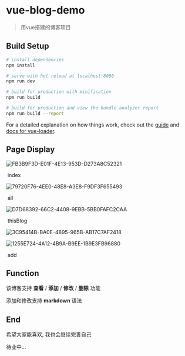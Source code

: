 # vue-blog-demo

> 用vue搭建的博客项目

## Build Setup

``` bash
# install dependencies
npm install

# serve with hot reload at localhost:8080
npm run dev

# build for production with minification
npm run build

# build for production and view the bundle analyzer report
npm run build --report
```

For a detailed explanation on how things work, check out the [guide](http://vuejs-templates.github.io/webpack/) and [docs for vue-loader](http://vuejs.github.io/vue-loader).

## Page Display

![FB3B9F3D-E01F-4E13-953D-D273A8C52321](https://ws3.sinaimg.cn/large/006tNc79ly1fp7zgeb0m4j31kw0tg0vi.jpg)

​	index

![79720F76-4EE0-48E8-A3E8-F9DF3F655493](https://ws3.sinaimg.cn/large/006tNc79ly1fp7zgc0kdlj31kw0r0dmh.jpg)

​	all

![D7D68392-66C2-4408-9EBB-5BB0FAFC2CAA](https://ws2.sinaimg.cn/large/006tNc79ly1fp7zgd9uzyj31kw0x0n18.jpg)

​	thisBlog

![3C95414B-BA0E-4895-965B-AB17C7AF2418](https://ws3.sinaimg.cn/large/006tNc79ly1fp7zgctacmj3192126di1.jpg)

![1255E724-4A12-4B9A-B9EE-1B9E3FB96880](https://ws4.sinaimg.cn/large/006tNc79ly1fp7zgdqh84j310s0qyabg.jpg)

​	add

## Function

该博客支持 **查看** / **添加** / **修改** / **删除** 功能

添加和修改支持 **markdown** 语法



## End

希望大家能喜欢, 我也会继续完善自己

待业中...

